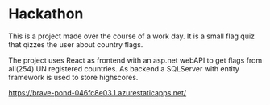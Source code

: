 # Hackathon

This is a project made over the course of a work day. It is a small flag quiz that qizzes the user about country flags.

The project uses React as frontend with an asp.net webAPI to get flags from all(254) UN registered countries.
As backend a SQLServer with entity framework is used to store highscores.

https://brave-pond-046fc8e03.1.azurestaticapps.net/
